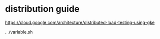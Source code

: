# distribution guide

https://cloud.google.com/architecture/distributed-load-testing-using-gke

. ./variable.sh
